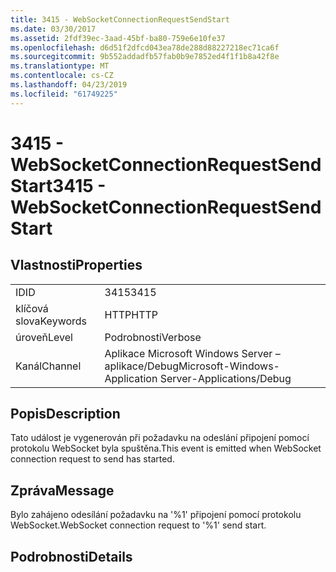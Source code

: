 ```yaml
---
title: 3415 - WebSocketConnectionRequestSendStart
ms.date: 03/30/2017
ms.assetid: 2fdf39ec-3aad-45bf-ba80-759e6e10fe37
ms.openlocfilehash: d6d51f2dfcd043ea78de288d88227218ec71ca6f
ms.sourcegitcommit: 9b552addadfb57fab0b9e7852ed4f1f1b8a42f8e
ms.translationtype: MT
ms.contentlocale: cs-CZ
ms.lasthandoff: 04/23/2019
ms.locfileid: "61749225"
---
```

# <a name="3415---websocketconnectionrequestsendstart"></a><span data-ttu-id="d1e79-102">3415 - WebSocketConnectionRequestSendStart</span><span class="sxs-lookup"><span data-stu-id="d1e79-102">3415 - WebSocketConnectionRequestSendStart</span></span>
## <a name="properties"></a><span data-ttu-id="d1e79-103">Vlastnosti</span><span class="sxs-lookup"><span data-stu-id="d1e79-103">Properties</span></span>  
  
|||  
|-|-|  
|<span data-ttu-id="d1e79-104">ID</span><span class="sxs-lookup"><span data-stu-id="d1e79-104">ID</span></span>|<span data-ttu-id="d1e79-105">3415</span><span class="sxs-lookup"><span data-stu-id="d1e79-105">3415</span></span>|  
|<span data-ttu-id="d1e79-106">klíčová slova</span><span class="sxs-lookup"><span data-stu-id="d1e79-106">Keywords</span></span>|<span data-ttu-id="d1e79-107">HTTP</span><span class="sxs-lookup"><span data-stu-id="d1e79-107">HTTP</span></span>|  
|<span data-ttu-id="d1e79-108">úroveň</span><span class="sxs-lookup"><span data-stu-id="d1e79-108">Level</span></span>|<span data-ttu-id="d1e79-109">Podrobnosti</span><span class="sxs-lookup"><span data-stu-id="d1e79-109">Verbose</span></span>|  
|<span data-ttu-id="d1e79-110">Kanál</span><span class="sxs-lookup"><span data-stu-id="d1e79-110">Channel</span></span>|<span data-ttu-id="d1e79-111">Aplikace Microsoft Windows Server – aplikace/Debug</span><span class="sxs-lookup"><span data-stu-id="d1e79-111">Microsoft-Windows-Application Server-Applications/Debug</span></span>|  
  
## <a name="description"></a><span data-ttu-id="d1e79-112">Popis</span><span class="sxs-lookup"><span data-stu-id="d1e79-112">Description</span></span>  
 <span data-ttu-id="d1e79-113">Tato událost je vygenerován při požadavku na odeslání připojení pomocí protokolu WebSocket byla spuštěna.</span><span class="sxs-lookup"><span data-stu-id="d1e79-113">This event is emitted when WebSocket connection request to send has started.</span></span>  
  
## <a name="message"></a><span data-ttu-id="d1e79-114">Zpráva</span><span class="sxs-lookup"><span data-stu-id="d1e79-114">Message</span></span>  
 <span data-ttu-id="d1e79-115">Bylo zahájeno odesílání požadavku na '%1' připojení pomocí protokolu WebSocket.</span><span class="sxs-lookup"><span data-stu-id="d1e79-115">WebSocket connection request to '%1' send start.</span></span>  
  
## <a name="details"></a><span data-ttu-id="d1e79-116">Podrobnosti</span><span class="sxs-lookup"><span data-stu-id="d1e79-116">Details</span></span>
